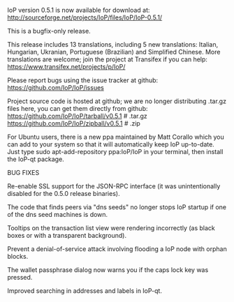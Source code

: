 IoP version 0.5.1 is now available for download at:
http://sourceforge.net/projects/IoP/files/IoP/IoP-0.5.1/

This is a bugfix-only release.

This release includes 13 translations, including 5 new translations:
Italian, Hungarian, Ukranian, Portuguese (Brazilian) and Simplified Chinese.
More translations are welcome; join the project at Transifex if you can help:
https://www.transifex.net/projects/p/IoP/

Please report bugs using the issue tracker at github:
https://github.com/IoP/IoP/issues

Project source code is hosted at github; we are no longer
distributing .tar.gz files here, you can get them
directly from github:
https://github.com/IoP/IoP/tarball/v0.5.1  # .tar.gz
https://github.com/IoP/IoP/zipball/v0.5.1  # .zip

For Ubuntu users, there is a new ppa maintained by Matt Corallo which
you can add to your system so that it will automatically keep
IoP up-to-date.  Just type
sudo apt-add-repository ppa:IoP/IoP
in your terminal, then install the IoP-qt package.


BUG FIXES

Re-enable SSL support for the JSON-RPC interface (it was unintentionally
disabled for the 0.5.0 release binaries).

The code that finds peers via "dns seeds" no longer stops IoP startup
if one of the dns seed machines is down.

Tooltips on the transaction list view were rendering incorrectly (as black boxes
or with a transparent background).

Prevent a denial-of-service attack involving flooding a IoP node with
orphan blocks.

The wallet passphrase dialog now warns you if the caps lock key was pressed.

Improved searching in addresses and labels in IoP-qt.
